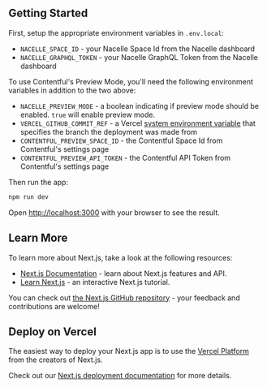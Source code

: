 ## Getting Started

First, setup the appropriate environment variables in `.env.local`:

- `NACELLE_SPACE_ID` - your Nacelle Space Id from the Nacelle dashboard
- `NACELLE_GRAPHQL_TOKEN` - your Nacelle GraphQL Token from the Nacelle dashboard

To use Contentful's Preview Mode, you'll need the following environment variables in addition to the two above:

- `NACELLE_PREVIEW_MODE` - a boolean indicating if preview mode should be enabled. `true` will enable preview mode.
- `VERCEL_GITHUB_COMMIT_REF` - a Vercel [system environment variable](https://vercel.com/docs/build-step#system-environment-variables) that specifies the branch the deployment was made from
- `CONTENTFUL_PREVIEW_SPACE_ID` - the Contentful Space Id from Contentful's settings page
- `CONTENTFUL_PREVIEW_API_TOKEN` - the Contentful API Token from Contentful's settings page

Then run the app:

```bash
npm run dev
```

Open [http://localhost:3000](http://localhost:3000) with your browser to see the result.

## Learn More

To learn more about Next.js, take a look at the following resources:

- [Next.js Documentation](https://nextjs.org/docs) - learn about Next.js features and API.
- [Learn Next.js](https://nextjs.org/learn) - an interactive Next.js tutorial.

You can check out [the Next.js GitHub repository](https://github.com/vercel/next.js/) - your feedback and contributions are welcome!

## Deploy on Vercel

The easiest way to deploy your Next.js app is to use the [Vercel Platform](https://vercel.com/import?utm_medium=default-template&filter=next.js&utm_source=create-next-app&utm_campaign=create-next-app-readme) from the creators of Next.js.

Check out our [Next.js deployment documentation](https://nextjs.org/docs/deployment) for more details.
